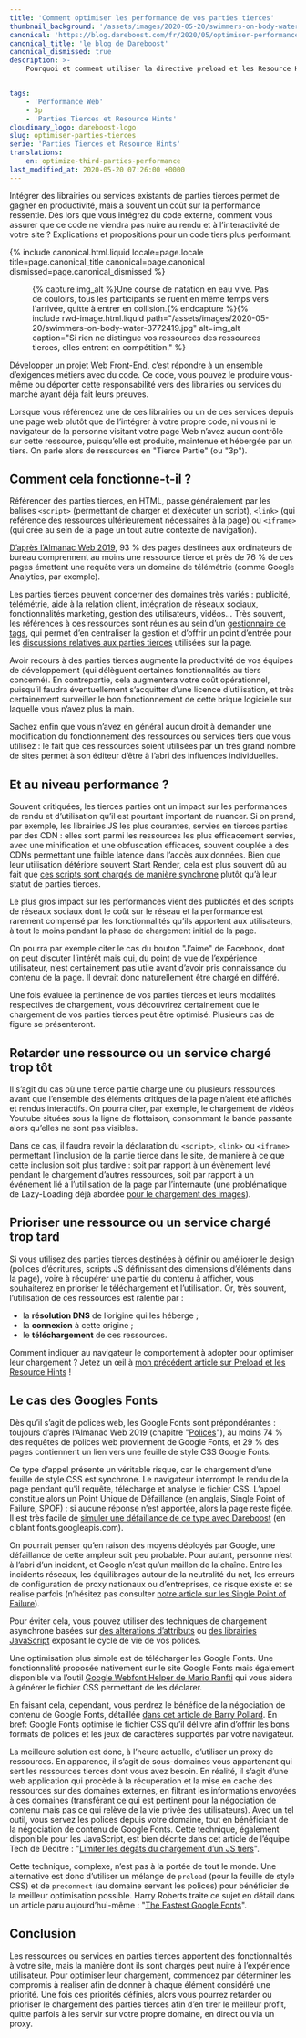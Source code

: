 ```yaml
---
title: 'Comment optimiser les performance de vos parties tierces'
thumbnail_background: '/assets/images/2020-05-20/swimmers-on-body-water-3772419.jpg'
canonical: 'https://blog.dareboost.com/fr/2020/05/optimiser-performance-parties-tierces/'
canonical_title: 'le blog de Dareboost'
canonical_dismissed: true
description: >-
    Pourquoi et comment utiliser la directive preload et les Resource Hints pour optimiser la charge de vos ressources tierces (polices, vidéos, analytics...) et accélérer vos pages web.


tags:
    - 'Performance Web'
    - 3p
    - 'Parties Tierces et Resource Hints'
cloudinary_logo: dareboost-logo
slug: optimiser-parties-tierces
serie: 'Parties Tierces et Resource Hints'
translations:
    en: optimize-third-parties-performance
last_modified_at: 2020-05-20 07:26:00 +0000
---
```


Intégrer des librairies ou services existants de parties tierces permet de gagner en productivité, mais a souvent un coût sur la performance ressentie. Dès lors que vous intégrez du code externe, comment vous assurer que ce code ne viendra pas nuire au rendu et à l’interactivité de votre site ? Explications et propositions pour un code tiers plus performant.

<!-- more -->

{% include canonical.html.liquid
    locale=page.locale
    title=page.canonical_title
    canonical=page.canonical
    dismissed=page.canonical_dismissed
%}

<figure>
{% capture img_alt %}Une course de natation en eau vive. Pas de couloirs, tous les participants se ruent en même temps vers l'arrivée, quitte à entrer en collision.{% endcapture %}{% include rwd-image.html.liquid
path="/assets/images/2020-05-20/swimmers-on-body-water-3772419.jpg"
alt=img_alt
caption="Si rien ne distingue vos ressources des ressources tierces, elles entrent en compétition."
%}
</figure>

Développer un projet Web Front-End, c’est répondre à un ensemble d’exigences métiers avec du code. Ce code, vous pouvez le produire vous-même ou déporter cette responsabilité vers des librairies ou services du marché ayant déjà fait leurs preuves.

Lorsque vous référencez une de ces librairies ou un de ces services depuis une page web plutôt que de l’intégrer à votre propre code, ni vous ni le navigateur de la personne visitant votre page Web n’avez aucun contrôle sur cette ressource, puisqu’elle est produite, maintenue et hébergée par un tiers. On parle alors de ressources en "Tierce Partie" (ou "3p").

## Comment cela fonctionne-t-il ?

Référencer des parties tierces, en HTML, passe généralement par les balises `<script>` (permettant de charger et d’exécuter un script), `<link>` (qui référence des ressources ultérieurement nécessaires à la page) ou `<iframe>` (qui crée au sein de la page un tout autre contexte de navigation).

[D’après l’Almanac Web 2019](https://almanac.httparchive.org/en/2019/third-parties), 93 % des pages destinées aux ordinateurs de bureau comprennent au moins une ressource tierce et près de 76 % de ces pages émettent une requête vers un domaine de télémétrie (comme Google Analytics, par exemple).

Les parties tierces peuvent concerner des domaines très variés : publicité, télémétrie, aide à la relation client, intégration de réseaux sociaux, fonctionnalités marketing, gestion des utilisateurs, vidéos… Très souvent, les références à ces ressources sont réunies au sein d’un [gestionnaire de tags](https://blog.dareboost.com/fr/2018/04/tag-managers-performance-web/), qui permet d’en centraliser la gestion et d’offrir un point d’entrée pour les [discussions relatives aux parties tierces](https://blog.dareboost.com/fr/2018/06/tag-manager-performance-web-bonnes-pratiques/) utilisées sur la page.

Avoir recours à des parties tierces augmente la productivité de vos équipes de développement (qui délèguent certaines fonctionnalités au tiers concerné). En contrepartie, cela augmentera votre coût opérationnel, puisqu’il faudra éventuellement s’acquitter d’une licence d’utilisation, et très certainement surveiller le bon fonctionnement de cette brique logicielle sur laquelle vous n’avez plus la main.

Sachez enfin que vous n’avez en général aucun droit à demander une modification du fonctionnement des ressources ou services tiers que vous utilisez : le fait que ces ressources soient utilisées par un très grand nombre de sites permet à son éditeur d’être à l’abri des influences individuelles.

## Et au niveau performance ?

Souvent critiquées, les tierces parties ont un impact sur les performances de rendu et d’utilisation qu’il est pourtant important de nuancer. Si on prend, par exemple, les librairies JS les plus courantes, servies en tierces parties par des CDN : elles sont parmi les ressources les plus efficacement servies, avec une minification et une obfuscation efficaces, souvent couplée à des CDNs permettant une faible latence dans l’accès aux données. Bien que leur utilisation détériore souvent Start Render, cela est plus souvent dû au fait que [ces scripts sont chargés de manière synchrone](/notes/2017-12-comment-differer-l-execution-d-un-script/) plutôt qu’à leur statut de parties tierces.

Le plus gros impact sur les performances vient des publicités et des scripts de réseaux sociaux dont le coût sur le réseau et la performance est rarement compensé par les fonctionnalités qu’ils apportent aux utilisateurs, à tout le moins pendant la phase de chargement initial de la page.

On pourra par exemple citer le cas du bouton "J’aime" de Facebook, dont on peut discuter l’intérêt mais qui, du point de vue de l’expérience utilisateur, n’est certainement pas utile avant d’avoir pris connaissance du contenu de la page. Il devrait donc naturellement être chargé en différé.

Une fois évaluée la pertinence de vos parties tierces et leurs modalités respectives de chargement, vous découvrirez certainement que le chargement de vos parties tierces peut être optimisé. Plusieurs cas de figure se présenteront.

## Retarder une ressource ou un service chargé trop tôt

Il s’agit du cas où une tierce partie charge une ou plusieurs ressources avant que l’ensemble des éléments critiques de la page n’aient été affichés et rendus interactifs. On pourra citer, par exemple, le chargement de vidéos Youtube situées sous la ligne de flottaison, consommant la bande passante alors qu’elles ne sont pas visibles.

Dans ce cas, il faudra revoir la déclaration du `<script>`, `<link>` ou `<iframe>` permettant l’inclusion de la partie tierce dans le site, de manière à ce que cette inclusion soit plus tardive : soit par rapport à un évènement levé pendant le chargement d’autres ressources, soit par rapport à un événement lié à l’utilisation de la page par l’internaute (une problématique de Lazy-Loading déjà abordée [pour le chargement des images](/notes/2019-03-lazy-loading-des-pages-web-plus-rapides-sans-risque-seo/)).

## Prioriser une ressource ou un service chargé trop tard

Si vous utilisez des parties tierces destinées à définir ou améliorer le design (polices d’écritures, scripts JS définissant des dimensions d’éléments dans la page), voire à récupérer une partie du contenu à afficher, vous souhaiterez en prioriser le téléchargement et l’utilisation. Or, très souvent, l’utilisation de ces ressources est ralentie par :

-   la **résolution DNS** de l’origine qui les héberge ;
-   la **connexion** à cette origine ;
-   le **téléchargement** de ces ressources.

Comment indiquer au navigateur le comportement à adopter pour optimiser leur chargement ? Jetez un œil à [mon précédent article sur Preload et les Resource Hints](/notes/2020-05-preload-prefetch-et-preconnect-resource-hints/) !

## Le cas des Googles Fonts

Dès qu’il s’agit de polices web, les Google Fonts sont prépondérantes : toujours d’après l’Almanac Web 2019 (chapitre "[Polices](https://almanac.httparchive.org/fr/2019/fonts)"), au moins 74 % des requêtes de polices web proviennent de Google Fonts, et 29 % des pages contiennent un lien vers une feuille de style CSS Google Fonts.

Ce type d’appel présente un véritable risque, car le chargement d’une feuille de style CSS est synchrone. Le navigateur interrompt le rendu de la page pendant qu'il requête, télécharge et analyse le fichier CSS. L’appel constitue alors un Point Unique de Défaillance (en anglais, Single Point of Failure, SPOF) : si aucune réponse n’est apportée, alors la page reste figée. Il est très facile de [simuler une défaillance de ce type avec Dareboost](https://www.dareboost.com/fr/doc/test-performance-web/options/mapping-dns-blackhole) (en ciblant fonts.googleapis.com).

On pourrait penser qu’en raison des moyens déployés par Google, une défaillance de cette ampleur soit peu probable. Pour autant, personne n’est à l’abri d’un incident, et Google n’est qu’un maillon de la chaîne. Entre les incidents réseaux, les équilibrages autour de la neutralité du net, les erreurs de configuration de proxy nationaux ou d’entreprises, ce risque existe et se réalise parfois (n’hésitez pas consulter [notre article sur les Single Point of Failure](https://blog.dareboost.com/fr/2016/06/single-point-of-failure-scripts-externes/)).

Pour éviter cela, vous pouvez utiliser des techniques de chargement asynchrone basées sur [des altérations d’attributs](https://www.filamentgroup.com/lab/load-css-simpler/) ou [des librairies JavaScript](https://github.com/filamentgroup/loadCSS) exposant le cycle de vie de vos polices.

Une optimisation plus simple est de télécharger les Google Fonts. Une fonctionnalité proposée nativement sur le site Google Fonts mais également disponible via l’outil [Google Webfont Helper de Mario Ranfti](https://google-webfonts-helper.herokuapp.com/fonts) qui vous aidera à générer le fichier CSS permettant de les déclarer.

En faisant cela, cependant, vous perdrez le bénéfice de la négociation de contenu de Google Fonts, détaillée [dans cet article de Barry Pollard](https://www.tunetheweb.com/blog/should-you-self-host-google-fonts/). En bref: Google Fonts optimise le fichier CSS qu’il délivre afin d’offrir les bons formats de polices et les jeux de caractères supportés par votre navigateur.

La meilleure solution est donc, à l’heure actuelle, d’utiliser un proxy de ressources. En apparence, il s’agit de sous-domaines vous appartenant qui sert les ressources tierces dont vous avez besoin. En réalité, il s’agit d’une web application qui procède à la récupération et la mise en cache des ressources sur des domaines externes, en filtrant les informations envoyées à ces domaines (transférant ce qui est pertinent pour la négociation de contenu mais pas ce qui relève de la vie privée des utilisateurs). Avec un tel outil, vous servez les polices depuis votre domaine, tout en bénéficiant de la négociation de contenu de Google Fonts. Cette technique, également disponible pour les JavaScript, est bien décrite dans cet article de l’équipe Tech de Décitre : "[Limiter les dégâts du chargement d’un JS tiers](https://tech.decitre.fr/posts/optimiser-chargement-js-tiers)".

Cette technique, complexe, n’est pas à la portée de tout le monde. Une alternative est donc d’utiliser un mélange de `preload` (pour la feuille de style CSS) et de `preconnect` (au domaine servant les polices) pour bénéficier de la meilleur optimisation possible. Harry Roberts traite ce sujet en détail dans un article paru aujourd’hui-même : "[The Fastest Google Fonts](https://csswizardry.com/2020/05/the-fastest-google-fonts/)".

## Conclusion

Les ressources ou services en parties tierces apportent des fonctionnalités à votre site, mais la manière dont ils sont chargés peut nuire à l’expérience utilisateur. Pour optimiser leur chargement, commencez par déterminer les compromis à réaliser afin de donner à chaque élément considéré une priorité. Une fois ces priorités définies, alors vous pourrez retarder ou prioriser le chargement des parties tierces afin d’en tirer le meilleur profit, quitte parfois à les servir sur votre propre domaine, en direct ou via un proxy.
